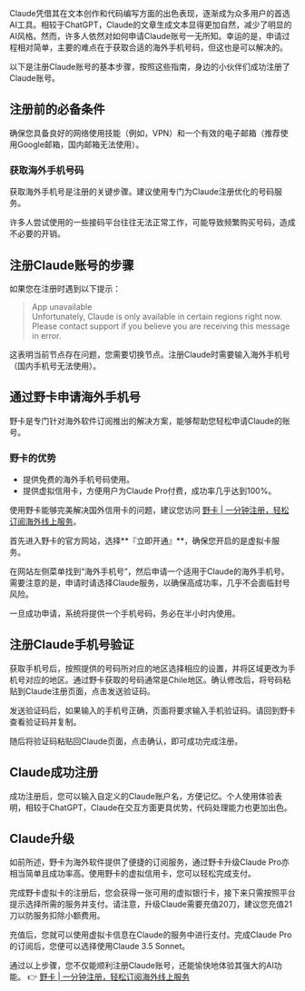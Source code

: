 Claude凭借其在文本创作和代码编写方面的出色表现，逐渐成为众多用户的首选AI工具。相较于ChatGPT，Claude的文章生成文本显得更加自然，减少了明显的AI风格。然而，许多人依然对如何申请Claude账号一无所知。幸运的是，申请过程相对简单，主要的难点在于获取合适的海外手机号码，但这也是可以解决的。

以下是注册Claude账号的基本步骤，按照这些指南，身边的小伙伴们成功注册了Claude账号。

## 注册前的必备条件

确保您具备良好的网络使用技能（例如，VPN）和一个有效的电子邮箱（推荐使用Google邮箱，国内邮箱无法使用）。

### 获取海外手机号码

获取海外手机号是注册的关键步骤。建议使用专门为Claude注册优化的号码服务。

许多人尝试使用的一些接码平台往往无法正常工作，可能导致频繁购买号码，造成不必要的开销。

## 注册Claude账号的步骤

如果您在注册时遇到以下提示：

> App unavailable   
> Unfortunately, Claude is only available in certain regions right now. Please contact support if you believe you are receiving this message in error.

这表明当前节点存在问题，您需要切换节点。注册Claude时需要输入海外手机号（国内手机号无法使用）。

## 通过野卡申请海外手机号

野卡是专门针对海外软件订阅推出的解决方案，能够帮助您轻松申请Claude的账号。

### 野卡的优势
- 提供免费的海外手机号码使用。
- 提供虚拟信用卡，方便用户为Claude Pro付费，成功率几乎达到100%。

使用野卡能够完美解决国外信用卡的问题，建议您访问 [野卡 | 一分钟注册，轻松订阅海外线上服务](https://bit.ly/bewildcard)。

首先进入野卡的官方网站，选择**『立即开通』**，确保您开启的是虚拟卡服务。

在网站左侧菜单找到“海外手机号”，然后申请一个适用于Claude的海外手机号。需要注意的是，申请时请选择Claude服务，以确保高成功率，几乎不会面临封号风险。

一旦成功申请，系统将提供一个手机号码，务必在半小时内使用。

## 注册Claude手机号验证

获取手机号后，按照提供的号码所对应的地区选择相应的设置，并将区域更改为手机号对应的地区。通过野卡获取的号码通常是Chile地区。确认修改后，将号码粘贴到Claude注册页面，点击发送验证码。

发送验证码后，如果输入的手机号正确，页面将要求输入手机验证码。请回到野卡查看验证码并复制。

随后将验证码粘贴回Claude页面，点击确认，即可成功完成注册。

## Claude成功注册

成功注册后，您可以输入自定义的Claude账户名，方便记忆。个人使用体验表明，相较于ChatGPT，Claude在交互方面更具优势，代码处理能力也更加出色。

## Claude升级

如前所述，野卡为海外软件提供了便捷的订阅服务，通过野卡升级Claude Pro亦相当简单且成功率高。使用野卡的虚拟信用卡，您可以轻松完成支付。

完成野卡虚拟卡的注册后，您会获得一张可用的虚拟银行卡，接下来只需按照平台提示选择所需的服务并支付。请注意，升级Claude需要充值20刀，建议您充值21刀以防服务扣除小额费用。

充值后，您就可以使用虚拟卡信息在Claude的服务中进行支付。完成Claude Pro的订阅后，您便可以选择使用Claude 3.5 Sonnet。

通过以上步骤，您不仅能顺利注册Claude账号，还能愉快地体验其强大的AI功能。
👉 [野卡 | 一分钟注册，轻松订阅海外线上服务](https://bit.ly/bewildcard)